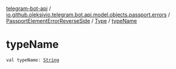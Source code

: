 [telegram-bot-api](../../../index.md) / [io.github.oleksivio.telegram.bot.api.model.objects.passport.errors](../../index.md) / [PassportElementErrorReverseSide](../index.md) / [Type](index.md) / [typeName](./type-name.md)

# typeName

`val typeName: `[`String`](https://kotlinlang.org/api/latest/jvm/stdlib/kotlin/-string/index.html)